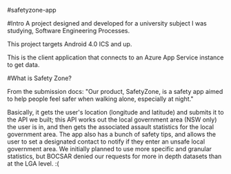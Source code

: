 #safetyzone-app

#Intro
A project designed and developed for a university subject I was studying, Software Engineering Processes.

This project targets Android 4.0 ICS and up.

This is the client application that connects to an Azure App Service instance to get data. 



#What is Safety Zone?

From the submission docs:
"Our product, SafetyZone, is a safety app aimed to help people feel safer when walking alone, especially at night."

Basically, it gets the user's location (longitude and latitude) and submits it to the API we built; this API works out the local government area (NSW only) the user is in, and then gets the associated assault statistics for the local government area.
The app also has a bunch of safety tips, and allows the user to set a designated contact to notify if they enter an unsafe local government area. 
We initially planned to use more specific and granular statistics, but BOCSAR denied our requests for more in depth datasets than at the LGA level. :(



